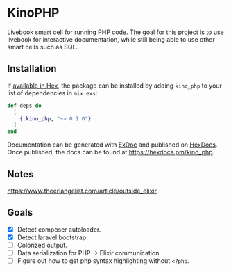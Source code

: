 # KinoPHP

Livebook smart cell for running PHP code. The goal for this project is to use
livebook for interactive documentation, while still being able to use other smart cells such as SQL.

## Installation

If [available in Hex](https://hex.pm/docs/publish), the package can be installed
by adding `kino_php` to your list of dependencies in `mix.exs`:

```elixir
def deps do
  [
    {:kino_php, "~> 0.1.0"}
  ]
end
```

Documentation can be generated with [ExDoc](https://github.com/elixir-lang/ex_doc)
and published on [HexDocs](https://hexdocs.pm). Once published, the docs can
be found at <https://hexdocs.pm/kino_php>.

## Notes

https://www.theerlangelist.com/article/outside_elixir

## Goals

- [x] Detect composer autoloader.
- [x] Detect laravel bootstrap.
- [ ] Colorized output.
- [ ] Data serialization for PHP -> Elixir communication.
- [ ] Figure out how to get php syntax highlighting without `<?php`.
